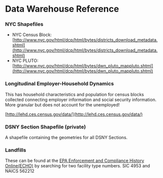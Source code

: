# Data Warehouse Reference

### NYC Shapefiles

- NYC Census Block: [http://www.nyc.gov/html/dcp/html/bytes/districts_download_metadata.shtml](http://www.nyc.gov/html/dcp/html/bytes/districts_download_metadata.shtml)
- NYC PLUTO: [http://www.nyc.gov/html/dcp/html/bytes/dwn_pluto_mappluto.shtml](http://www.nyc.gov/html/dcp/html/bytes/dwn_pluto_mappluto.shtml)

### Longitudinal Employer-Household Dynamics

This has household characteristics and population for census blocks collected connecting employer information and social security information.  More granular but does not account for the unemployed!

[http://lehd.ces.census.gov/data/](http://lehd.ces.census.gov/data/)

### DSNY Section Shapefile (private)

A shapefile containing the geometries for all DSNY Sections.

### Landfills

These can be found at the [EPA Enforcement and Compliance History Online(ECHO)](http://echo.epa.gov/?redirect=echo) by searching for two facility type numbers.  SIC 4953 and NAICS 562212
